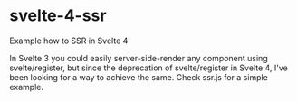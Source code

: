 # svelte-4-ssr
Example how to SSR in Svelte 4

In Svelte 3 you could easily server-side-render any component using svelte/register, but since the deprecation of svelte/register in Svelte 4, I've been looking for a way to achieve the same. Check ssr.js for a simple example.
